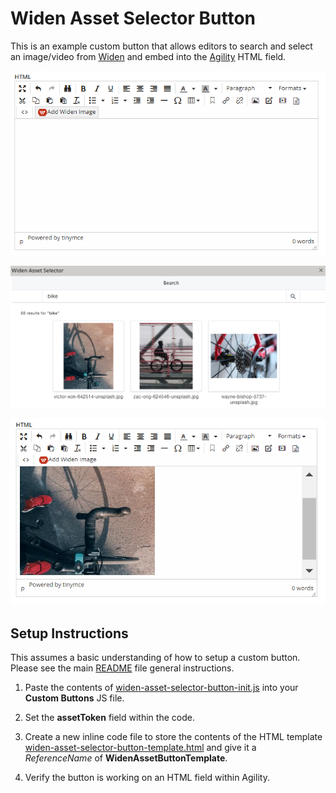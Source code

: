 # Widen Asset Selector Button
This is an example custom button that allows editors to search and select an image/video from [Widen](https://www.widen.com/) and embed into the [Agility](https://agilitycms.com) HTML field.

![Default](screenshots/widen-asset-selector-button-default.png)

![Default](screenshots/widen-asset-selector-result.png)

![Default](screenshots/widen-asset-selector-button-done.png)

## Setup Instructions
This assumes a basic understanding of how to setup a custom button. Please see the main [README](README.md) file general instructions.

1. Paste the contents of [widen-asset-selector-button-init.js](widen-asset-selector-button/widen-asset-selector-button-init.js) into your **Custom Buttons** JS file.

2. Set the **assetToken** field within the code.

3. Create a new inline code file to store the contents of the HTML template [widen-asset-selector-button-template.html](widen-asset-selector-button/widen-asset-selector-button-template.html) and give it a *ReferenceName* of **WidenAssetButtonTemplate**.

4. Verify the button is working on an HTML field within Agility.
